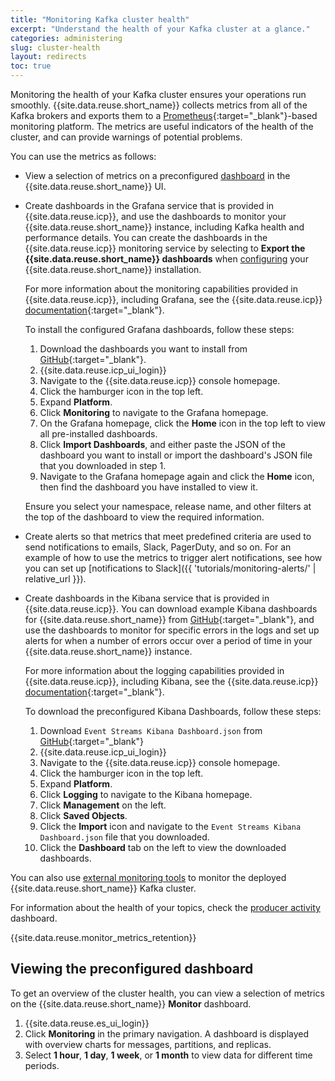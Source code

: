```yaml
---
title: "Monitoring Kafka cluster health"
excerpt: "Understand the health of your Kafka cluster at a glance."
categories: administering
slug: cluster-health
layout: redirects
toc: true
---
```


Monitoring the health of your Kafka cluster ensures your operations run smoothly. {{site.data.reuse.short_name}} collects metrics from all of the Kafka brokers and exports them to a [Prometheus](https://prometheus.io/docs/introduction/overview/){:target="_blank"}-based monitoring platform. The metrics are useful indicators of the health of the cluster, and can provide warnings of potential problems.

You can use the metrics as follows:

- View a selection of metrics on a preconfigured [dashboard](#viewing-the-preconfigured-dashboard) in the {{site.data.reuse.short_name}} UI.
- Create dashboards in the Grafana service that is provided in {{site.data.reuse.icp}}, and use the dashboards to monitor your {{site.data.reuse.short_name}} instance, including Kafka health and performance details. You can create the dashboards in the {{site.data.reuse.icp}} monitoring service by selecting to **Export the {{site.data.reuse.short_name}} dashboards** when [configuring](../../installing/configuring/#ibm-cloud-private-monitoring-service) your {{site.data.reuse.short_name}} installation.

   For more information about the monitoring capabilities provided in {{site.data.reuse.icp}}, including Grafana, see the {{site.data.reuse.icp}} [documentation](https://www.ibm.com/support/knowledgecenter/SSBS6K_3.1.2/manage_metrics/monitoring_service.html){:target="_blank"}.

   To install the configured Grafana dashboards, follow these steps:

   1. Download the dashboards you want to install from [GitHub](https://github.com/IBM/event-streams/tree/master/support/dashboards/grafana/2019.4){:target="_blank"}.
   2. {{site.data.reuse.icp_ui_login}}
   3. Navigate to the {{site.data.reuse.icp}} console homepage.
   4. Click the hamburger icon in the top left.
   5. Expand **Platform**.
   6. Click  **Monitoring** to navigate to the Grafana homepage.
   7. On the Grafana homepage, click the **Home** icon in the top left to view all pre-installed dashboards.
   8. Click **Import Dashboards**, and either paste the JSON of the dashboard you want to install or import the dashboard's JSON file that you downloaded in step 1.
   9. Navigate to the Grafana homepage again and click the **Home** icon, then find the dashboard you have installed to view it.

   Ensure you select your namespace, release name, and other filters at the top of the dashboard to view the required information.
- Create alerts so that metrics that meet predefined criteria are used to send notifications to emails, Slack, PagerDuty, and so on. For an example of how to use the metrics to trigger alert notifications, see how you can set up [notifications to Slack]({{ 'tutorials/monitoring-alerts/' | relative_url }}).
- Create dashboards in the Kibana service that is provided in {{site.data.reuse.icp}}. You can download example Kibana dashboards for {{site.data.reuse.short_name}} from [GitHub](https://github.com/IBM/event-streams/tree/master/support/dashboards/kibana){:target="_blank"}, and use the dashboards to monitor for specific errors in the logs and set up alerts for when a number of errors occur over a period of time in your {{site.data.reuse.short_name}} instance.

   For more information about the logging capabilities provided in {{site.data.reuse.icp}}, including Kibana, see the {{site.data.reuse.icp}} [documentation](https://www.ibm.com/support/knowledgecenter/SSBS6K_3.1.2/manage_metrics/logging_elk.html){:target="_blank"}.

   To download the preconfigured Kibana Dashboards, follow these steps:
   1. Download `Event Streams Kibana Dashboard.json` from [GitHub](https://github.com/IBM/event-streams/tree/master/support/dashboards/kibana/2019.4){:target="_blank"}
   2. {{site.data.reuse.icp_ui_login}}
   3. Navigate to the {{site.data.reuse.icp}} console homepage.
   4. Click the hamburger icon in the top left.
   5. Expand **Platform**.
   6. Click **Logging** to navigate to the Kibana homepage.
   7. Click **Management** on the left.
   8. Click **Saved Objects**.
   9. Click the **Import** icon and navigate to the `Event Streams Kibana Dashboard.json` file that you downloaded.
   10. Click the **Dashboard** tab on the left to view the downloaded dashboards.

You can also use [external monitoring tools](../external-monitoring/) to monitor the deployed {{site.data.reuse.short_name}} Kafka cluster.

For information about the health of your topics, check the [producer activity](../topic-health/) dashboard.

{{site.data.reuse.monitor_metrics_retention}}

## Viewing the preconfigured dashboard

To get an overview of the cluster health, you can view a selection of metrics on the {{site.data.reuse.short_name}} **Monitor** dashboard.

1. {{site.data.reuse.es_ui_login}}
2. Click **Monitoring** in the primary navigation. A dashboard is displayed with overview charts for messages, partitions, and replicas.
3. Select **1 hour**, **1 day**, **1 week**, or **1 month** to view data for different time periods.
